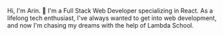 Hi, I'm Arin. 👋 I'm a Full Stack Web Developer specializing in React. As a lifelong tech enthusiast, I've always wanted to get into web development, and now I'm chasing my dreams with the help of Lambda School.
